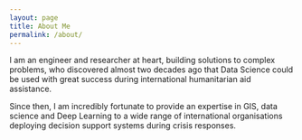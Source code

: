 ```yaml
---
layout: page
title: About Me
permalink: /about/
---
```


I am an engineer and researcher at heart, building solutions to complex problems, who discovered almost two decades ago that Data Science could be used with great success during international humanitarian aid assistance. 

Since then, I am incredibly fortunate to provide an expertise in GIS, data science and Deep Learning to a wide range of international organisations deploying decision support systems during crisis responses.
